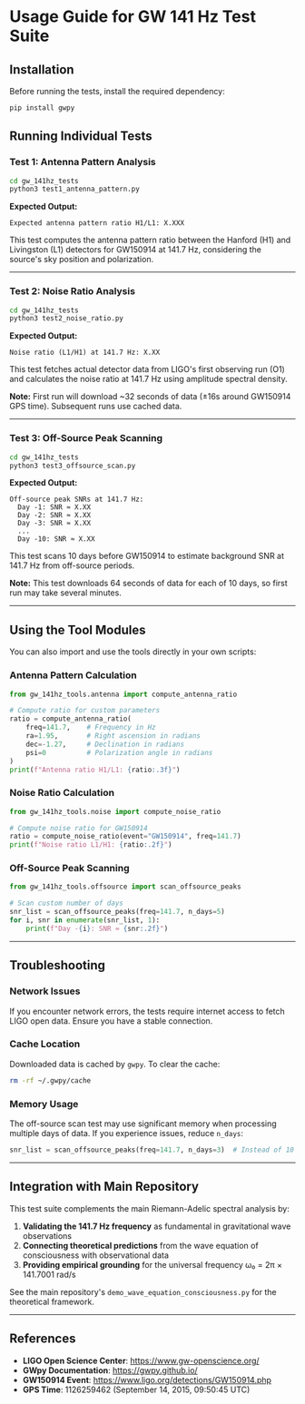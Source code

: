 # Usage Guide for GW 141 Hz Test Suite

## Installation

Before running the tests, install the required dependency:

```bash
pip install gwpy
```

## Running Individual Tests

### Test 1: Antenna Pattern Analysis

```bash
cd gw_141hz_tests
python3 test1_antenna_pattern.py
```

**Expected Output:**
```
Expected antenna pattern ratio H1/L1: X.XXX
```

This test computes the antenna pattern ratio between the Hanford (H1) and Livingston (L1) detectors for GW150914 at 141.7 Hz, considering the source's sky position and polarization.

---

### Test 2: Noise Ratio Analysis

```bash
cd gw_141hz_tests
python3 test2_noise_ratio.py
```

**Expected Output:**
```
Noise ratio (L1/H1) at 141.7 Hz: X.XX
```

This test fetches actual detector data from LIGO's first observing run (O1) and calculates the noise ratio at 141.7 Hz using amplitude spectral density.

**Note:** First run will download ~32 seconds of data (±16s around GW150914 GPS time). Subsequent runs use cached data.

---

### Test 3: Off-Source Peak Scanning

```bash
cd gw_141hz_tests
python3 test3_offsource_scan.py
```

**Expected Output:**
```
Off-source peak SNRs at 141.7 Hz:
  Day -1: SNR ≈ X.XX
  Day -2: SNR ≈ X.XX
  Day -3: SNR ≈ X.XX
  ...
  Day -10: SNR ≈ X.XX
```

This test scans 10 days before GW150914 to estimate background SNR at 141.7 Hz from off-source periods.

**Note:** This test downloads 64 seconds of data for each of 10 days, so first run may take several minutes.

---

## Using the Tool Modules

You can also import and use the tools directly in your own scripts:

### Antenna Pattern Calculation

```python
from gw_141hz_tools.antenna import compute_antenna_ratio

# Compute ratio for custom parameters
ratio = compute_antenna_ratio(
    freq=141.7,    # Frequency in Hz
    ra=1.95,       # Right ascension in radians
    dec=-1.27,     # Declination in radians
    psi=0          # Polarization angle in radians
)
print(f"Antenna ratio H1/L1: {ratio:.3f}")
```

### Noise Ratio Calculation

```python
from gw_141hz_tools.noise import compute_noise_ratio

# Compute noise ratio for GW150914
ratio = compute_noise_ratio(event="GW150914", freq=141.7)
print(f"Noise ratio L1/H1: {ratio:.2f}")
```

### Off-Source Peak Scanning

```python
from gw_141hz_tools.offsource import scan_offsource_peaks

# Scan custom number of days
snr_list = scan_offsource_peaks(freq=141.7, n_days=5)
for i, snr in enumerate(snr_list, 1):
    print(f"Day -{i}: SNR ≈ {snr:.2f}")
```

---

## Troubleshooting

### Network Issues
If you encounter network errors, the tests require internet access to fetch LIGO open data. Ensure you have a stable connection.

### Cache Location
Downloaded data is cached by `gwpy`. To clear the cache:
```bash
rm -rf ~/.gwpy/cache
```

### Memory Usage
The off-source scan test may use significant memory when processing multiple days of data. If you experience issues, reduce `n_days`:
```python
snr_list = scan_offsource_peaks(freq=141.7, n_days=3)  # Instead of 10
```

---

## Integration with Main Repository

This test suite complements the main Riemann-Adelic spectral analysis by:

1. **Validating the 141.7 Hz frequency** as fundamental in gravitational wave observations
2. **Connecting theoretical predictions** from the wave equation of consciousness with observational data
3. **Providing empirical grounding** for the universal frequency ω₀ = 2π × 141.7001 rad/s

See the main repository's `demo_wave_equation_consciousness.py` for the theoretical framework.

---

## References

- **LIGO Open Science Center**: https://www.gw-openscience.org/
- **GWpy Documentation**: https://gwpy.github.io/
- **GW150914 Event**: https://www.ligo.org/detections/GW150914.php
- **GPS Time**: 1126259462 (September 14, 2015, 09:50:45 UTC)
